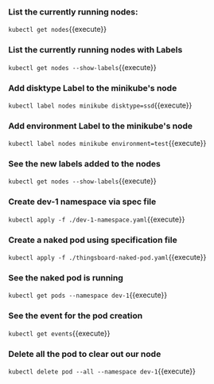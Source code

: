 ### List the currently running nodes:

`kubectl get nodes`{{execute}}

### List the currently running nodes with Labels

`kubectl get nodes --show-labels`{{execute}}

### Add disktype Label to the minikube's node

`kubectl label nodes minikube disktype=ssd`{{execute}}

### Add environment Label to the minikube's node

`kubectl label nodes minikube environment=test`{{execute}}

### See the new labels added to the nodes

`kubectl get nodes --show-labels`{{execute}}

### Create dev-1 namespace via spec file

`kubectl apply -f ./dev-1-namespace.yaml`{{execute}}

### Create a naked pod using specification file

`kubectl apply -f ./thingsboard-naked-pod.yaml`{{execute}}

### See the naked pod is running

`kubectl get pods --namespace dev-1`{{execute}}

### See the event for the pod creation

`kubectl get events`{{execute}}

### Delete all the pod to clear out our node

`kubectl delete pod --all --namespace dev-1`{{execute}}
